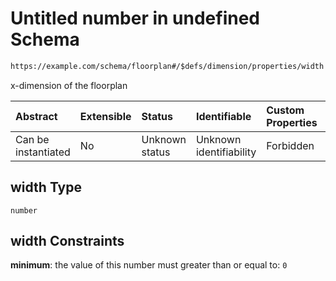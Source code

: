 # Untitled number in undefined Schema

```txt
https://example.com/schema/floorplan#/$defs/dimension/properties/width
```

x-dimension of the floorplan

| Abstract            | Extensible | Status         | Identifiable            | Custom Properties | Additional Properties | Access Restrictions | Defined In                                                                                           |
| :------------------ | :--------- | :------------- | :---------------------- | :---------------- | :-------------------- | :------------------ | :--------------------------------------------------------------------------------------------------- |
| Can be instantiated | No         | Unknown status | Unknown identifiability | Forbidden         | Allowed               | none                | [openintent-floorplan.schema.json\*](../out/openintent-floorplan.schema.json "open original schema") |

## width Type

`number`

## width Constraints

**minimum**: the value of this number must greater than or equal to: `0`
